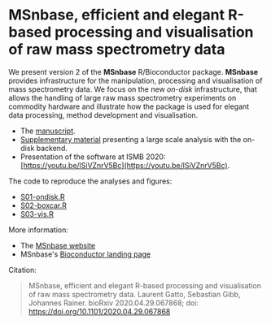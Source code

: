 # MSnbase, efficient and elegant R-based processing and visualisation of raw mass spectrometry data

We present version 2 of the **MSnbase** R/Bioconductor
package. **MSnbase** provides infrastructure for the manipulation,
processing and visualisation of mass spectrometry data. We focus on
the new *on-disk* infrastructure, that allows the handling of large
raw mass spectrometry experiments on commodity hardware and illustrate
how the package is used for elegant data processing, method
development and visualisation.

- The [manuscript](https://github.com/lgatto/2020-msnbase-v2/raw/master/msnbase2.pdf).
- [Supplementary material](https://github.com/lgatto/2020-msnbase-v2/raw/master/large_experiment_processing.pdf) presenting a large scale analysis with the on-disk backend.
- Presentation of the software at ISMB 2020: [https://youtu.be/lSiVZnrV5Bc](https://youtu.be/lSiVZnrV5Bc).

The code to reproduce the analyses and figures:

- [S01-ondisk.R](https://github.com/lgatto/2020-msnbase-v2/blob/master/S01-ondisk.R)
- [S02-boxcar.R](https://github.com/lgatto/2020-msnbase-v2/blob/master/S02-boxcar.R)
- [S03-vis.R](https://github.com/lgatto/2020-msnbase-v2/blob/master/S03-vis.R)


More information:
- The [MSnbase website](http://lgatto.github.io/MSnbase/)
- MSnbase's [Bioconductor landing page](http://bioconductor.org/packages/release/bioc/html/MSnbase.html)

Citation:

> MSnbase, efficient and elegant R-based processing and visualisation of raw mass spectrometry data. Laurent Gatto, Sebastian Gibb, Johannes Rainer. bioRxiv 2020.04.29.067868; doi: https://doi.org/10.1101/2020.04.29.067868
